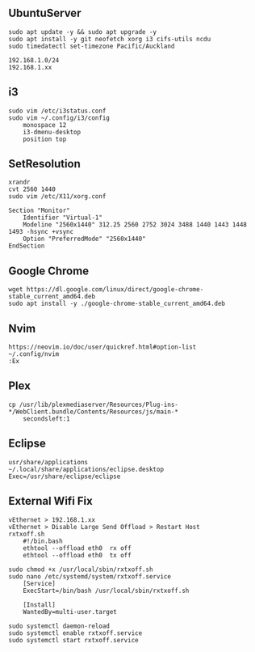 ## UbuntuServer
    sudo apt update -y && sudo apt upgrade -y
    sudo apt install -y git neofetch xorg i3 cifs-utils ncdu
    sudo timedatectl set-timezone Pacific/Auckland

    192.168.1.0/24
    192.168.1.xx

## i3
    sudo vim /etc/i3status.conf
    sudo vim ~/.config/i3/config
        monospace 12
        i3-dmenu-desktop
        position top

## SetResolution
    xrandr
    cvt 2560 1440
    sudo vim /etc/X11/xorg.conf

    Section "Monitor"
        Identifier "Virtual-1"
        Modeline "2560x1440" 312.25 2560 2752 3024 3488 1440 1443 1448 1493 -hsync +vsync
        Option "PreferredMode" "2560x1440"
    EndSection

## Google Chrome
    wget https://dl.google.com/linux/direct/google-chrome-stable_current_amd64.deb
    sudo apt install -y ./google-chrome-stable_current_amd64.deb
    
## Nvim
    https://neovim.io/doc/user/quickref.html#option-list
    ~/.config/nvim
    :Ex

## Plex
    cp /usr/lib/plexmediaserver/Resources/Plug-ins-*/WebClient.bundle/Contents/Resources/js/main-*
        secondsleft:1

## Eclipse
    usr/share/applications
    ~/.local/share/applications/eclipse.desktop
    Exec=/usr/share/eclipse/eclipse

## External Wifi Fix
    vEthernet > 192.168.1.xx
    vEthernet > Disable Large Send Offload > Restart Host   
    rxtxoff.sh
        #!/bin.bash
        ethtool --offload eth0  rx off
        ethtool --offload eth0  tx off

    sudo chmod +x /usr/local/sbin/rxtxoff.sh
    sudo nano /etc/systemd/system/rxtxoff.service
        [Service]
        ExecStart=/bin/bash	/usr/local/sbin/rxtxoff.sh

        [Install]
        WantedBy=multi-user.target

    sudo systemctl daemon-reload
    sudo systemctl enable rxtxoff.service
    sudo systemctl start rxtxoff.service
